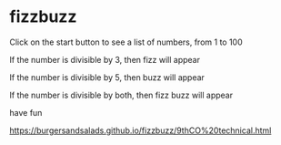 # fizzbuzz

Click on the start button to see a list of numbers, from 1 to 100

If the number is divisible by 3, then fizz will appear

If the number is divisible by 5, then buzz will appear

If the number is divisible by both, then fizz buzz will appear

have fun

https://burgersandsalads.github.io/fizzbuzz/9thCO%20technical.html
